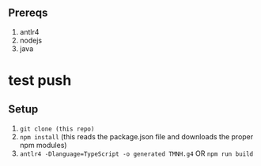 ## Prereqs
1) antlr4 
2) nodejs 
3) java

# test push

## Setup
1) `git clone (this repo)`
2) `npm install` 
    (this reads the package.json file and downloads the proper npm modules)
3) `antlr4 -Dlanguage=TypeScript -o generated TMNH.g4` OR `npm run build`